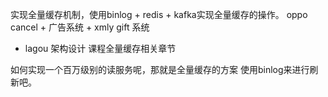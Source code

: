 实现全量缓存机制，使用binlog + redis + kafka实现全量缓存的操作。 oppo cancel + 广告系统 + xmly gift 系统
 + lagou 架构设计 课程全量缓存相关章节
 
 如何实现一个百万级别的读服务呢，那就是全量缓存的方案 使用binlog来进行刷新吧。